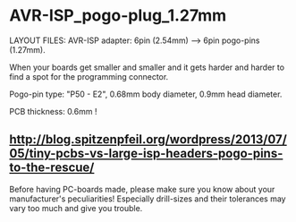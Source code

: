 
AVR-ISP_pogo-plug_1.27mm
========================

LAYOUT FILES: AVR-ISP adapter: 6pin (2.54mm) --> 6pin pogo-pins (1.27mm). 

When your boards get smaller and smaller and it gets harder and harder
to find a spot for the programming connector.

Pogo-pin type: "P50 - E2", 0.68mm body diameter, 0.9mm head diameter.

PCB thickness: 0.6mm !

http://blog.spitzenpfeil.org/wordpress/2013/07/05/tiny-pcbs-vs-large-isp-headers-pogo-pins-to-the-rescue/
---

Before having PC-boards made, please make sure you know about your manufacturer's peculiarities!
Especially drill-sizes and their tolerances may vary too much and give you trouble.

